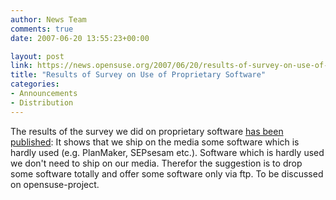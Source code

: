 ```yaml
---
author: News Team
comments: true
date: 2007-06-20 13:55:23+00:00

layout: post
link: https://news.opensuse.org/2007/06/20/results-of-survey-on-use-of-proprietary-software/
title: "Results of Survey on Use of Proprietary Software"
categories:
- Announcements
- Distribution
---
```

The results of the survey we did on proprietary software [has been published](http://en.opensuse.org/UX#Surveys): It shows that we ship on the media some software which is hardly used (e.g. PlanMaker, SEPsesam etc.). Software which is hardly used we don't need to ship on our media. Therefor the suggestion is to drop some software totally and offer some software only via ftp. To be discussed on opensuse-project.
